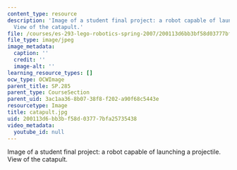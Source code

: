 ```yaml
---
content_type: resource
description: 'Image of a student final project: a robot capable of launching a projectile.
  View of the catapult.'
file: /courses/es-293-lego-robotics-spring-2007/200113d6bb3bf58d03777bfa25735438_catapult.jpg
file_type: image/jpeg
image_metadata:
  caption: ''
  credit: ''
  image-alt: ''
learning_resource_types: []
ocw_type: OCWImage
parent_title: SP.285
parent_type: CourseSection
parent_uid: 3ac1aa36-8b07-38f8-f202-a90f68c5443e
resourcetype: Image
title: catapult.jpg
uid: 200113d6-bb3b-f58d-0377-7bfa25735438
video_metadata:
  youtube_id: null
---
```

Image of a student final project: a robot capable of launching a projectile. View of the catapult.

